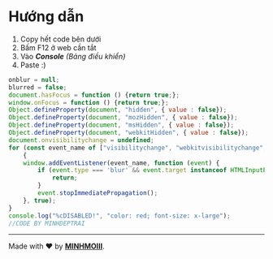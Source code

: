 # Hướng dẫn
1. Copy hết code bên dưới
2. Bấm F12 ở web cần tắt
3. Vào ***Console*** *(Bảng điều khiển)* 
4. Paste :)

```js
onblur = null;
blurred = false;
document.hasFocus = function () {return true;};
window.onFocus = function () {return true;};
Object.defineProperty(document, "hidden", { value : false});
Object.defineProperty(document, "mozHidden", { value : false});
Object.defineProperty(document, "msHidden", { value : false});
Object.defineProperty(document, "webkitHidden", { value : false});
document.onvisibilitychange = undefined;
for (const event_name of ["visibilitychange", "webkitvisibilitychange", "blur", "mozvisibilitychange", "msvisibilitychange"]) 
    {
    window.addEventListener(event_name, function (event) {
        if (event.type === 'blur' && event.target instanceof HTMLInputElement) {
            return;
        }
        event.stopImmediatePropagation();
    }, true);
}
console.log("%cDISABLED!", "color: red; font-size: x-large");
//CODE BY MINHDEPTRAI
```

---
Made with ❤️ by **[MINHMOIII](https://qminh.xyz/fb)**.
